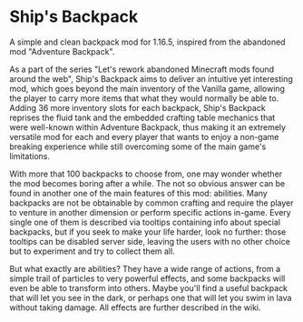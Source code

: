 # Ship's Backpack
A simple and clean backpack mod for 1.16.5, inspired from the abandoned mod "Adventure Backpack".


As a part of the series "Let's rework abandoned Minecraft mods found around the web", Ship's Backpack aims to deliver an intuitive yet interesting mod, which goes beyond the main inventory of the Vanilla game, allowing the player to carry more items that what they would normally be able to.
Adding 36 more inventory slots for each backpack, Ship's Backpack reprises the fluid tank and the embedded crafting table mechanics that were well-known within Adventure Backpack, thus making it an extremely versatile mod for each and every player that wants to enjoy a non-game breaking experience while still overcoming some of the main game's limitations.

With more that 100 backpacks to choose from, one may wonder whether the mod becomes boring after a while. The not so obvious answer can be found in another one of the main features of this mod: abilities.
Many backpacks are not be obtainable by common crafting and require the player to venture in another dimension or perform specific actions in-game. Every single one of them is described via tooltips containing info about special backpacks, but if you seek to make your life harder, look no further: those tooltips can be disabled server side, leaving the users with no other choice but to experiment and try to collect them all.

But what exactly are abilities?
They have a wide range of actions, from a simple trail of particles to very powerful effects, and some backpacks will even be able to transform into others.
Maybe you'll find a useful backpack that will let you see in the dark, or perhaps one that will let you swim in lava without taking damage. All effects are further described in the wiki.
